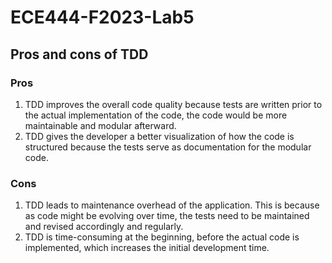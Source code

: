 # ECE444-F2023-Lab5

## Pros and cons of TDD
### Pros 
1. TDD improves the overall code quality because tests are written prior to the actual implementation of the code, the code would be more maintainable and modular afterward.
2. TDD gives the developer a better visualization of how the code is structured because the tests serve as documentation for the modular code.

### Cons
1. TDD leads to maintenance overhead of the application. This is because as code might be evolving over time, the tests need to be maintained and revised accordingly and regularly.
2. TDD is time-consuming at the beginning, before the actual code is implemented, which increases the initial development time.
